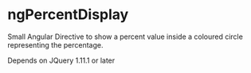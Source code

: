 # ngPercentDisplay
Small Angular Directive to show a percent value inside a coloured circle representing the percentage.

Depends on JQuery 1.11.1 or later
